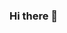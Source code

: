 ### Hi there 👋

<!--
<a rel="me" href="https://mastodon.social/@stonefrangowlakis">Mastodon</a>
-->
